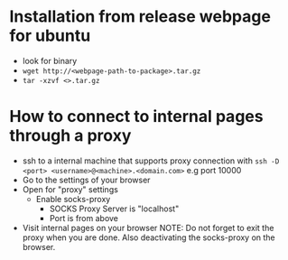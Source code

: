 # Installation from release webpage for ubuntu
* look for binary
* `wget http://<webpage-path-to-package>.tar.gz`
* `tar -xzvf <>.tar.gz`

# How to connect to internal pages through a proxy
* ssh to a internal machine that supports proxy connection with `ssh -D <port> <username>@<machine>.<domain.com>` e.g port 10000
* Go to the settings of your browser
* Open for "proxy" settings
     * Enable socks-proxy
         * SOCKS Proxy Server is "localhost"
         * Port is <port> from above
* Visit internal pages on your browser
NOTE: Do not forget to exit the proxy when you are done. Also deactivating the socks-proxy on the browser.
